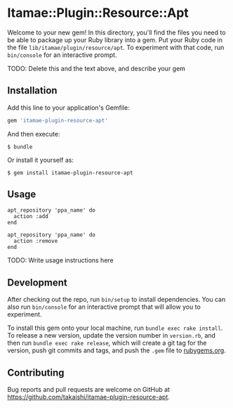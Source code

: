 # Itamae::Plugin::Resource::Apt

Welcome to your new gem! In this directory, you'll find the files you need to be able to package up your Ruby library into a gem. Put your Ruby code in the file `lib/itamae/plugin/resource/apt`. To experiment with that code, run `bin/console` for an interactive prompt.

TODO: Delete this and the text above, and describe your gem

## Installation

Add this line to your application's Gemfile:

```ruby
gem 'itamae-plugin-resource-apt'
```

And then execute:

    $ bundle

Or install it yourself as:

    $ gem install itamae-plugin-resource-apt

## Usage

    apt_repository 'ppa_name' do
      action :add
    end

    apt_repository 'ppa_name' do
      action :remove
    end

TODO: Write usage instructions here

## Development

After checking out the repo, run `bin/setup` to install dependencies. You can also run `bin/console` for an interactive prompt that will allow you to experiment.

To install this gem onto your local machine, run `bundle exec rake install`. To release a new version, update the version number in `version.rb`, and then run `bundle exec rake release`, which will create a git tag for the version, push git commits and tags, and push the `.gem` file to [rubygems.org](https://rubygems.org).

## Contributing

Bug reports and pull requests are welcome on GitHub at https://github.com/takaishi/itamae-plugin-resource-apt.

